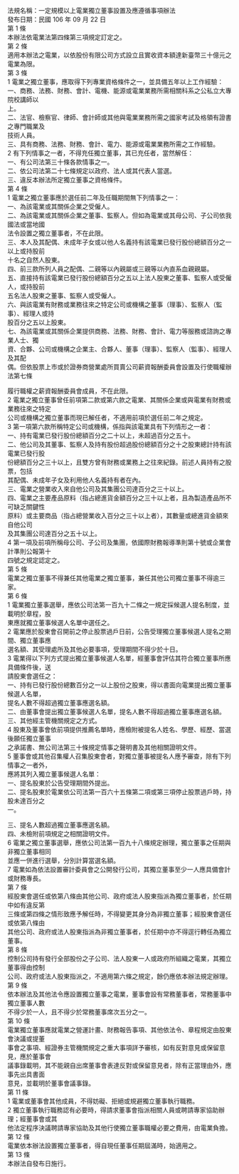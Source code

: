 法規名稱：一定規模以上電業獨立董事設置及應遵循事項辦法  
發布日期：民國 106 年 09 月 22 日  
第 1 條  
本辦法依電業法第四條第三項規定訂定之。  
第 2 條  
適用本辦法之電業，以依股份有限公司方式設立且實收資本額達新臺幣三十億元之電業為限。  
第 3 條  
1 電業之獨立董事，應取得下列專業資格條件之一，並具備五年以上工作經驗：  
一、商務、法務、財務、會計、電機、能源或電業業務所需相關科系之公私立大專院校講師以  
上。  
二、法官、檢察官、律師、會計師或其他與電業業務所需之國家考試及格領有證書之專門職業及  
技術人員。  
三、具有商務、法務、財務、會計、電力、能源或電業業務所需之工作經驗。  
2 有下列情事之一者，不得充任獨立董事，其已充任者，當然解任：  
一、有公司法第三十條各款情事之一。  
二、依公司法第二十七條規定以政府、法人或其代表人當選。  
三、違反本辦法所定獨立董事之資格條件。  
第 4 條  
1 電業之獨立董事應於選任前二年及任職期間無下列情事之一：  
一、為該電業或其關係企業之受僱人。  
二、為該電業或其關係企業之董事、監察人。但如為電業或其母公司、子公司依我國法或當地國  
法令設置之獨立董事者，不在此限。  
三、本人及其配偶、未成年子女或以他人名義持有該電業已發行股份總額百分之一以上或持股前  
十名之自然人股東。  
四、前三款所列人員之配偶、二親等以內親屬或三親等以內直系血親親屬。  
五、直接持有該電業已發行股份總額百分之五以上法人股東之董事、監察人或受僱人，或持股前  
五名法人股東之董事、監察人或受僱人。  
六、與該電業有財務或業務往來之特定公司或機構之董事（理事）、監察人（監事）、經理人或持  
股百分之五以上股東。  
七、為該電業或其關係企業提供商務、法務、財務、會計、電力等服務或諮詢之專業人士、獨  
資、合夥、公司或機構之企業主、合夥人、董事（理事）、監察人（監事）、經理人及其配  
偶。但依股票上市或於證券商營業處所買賣公司薪資報酬委員會設置及行使職權辦法第七條  


履行職權之薪資報酬委員會成員，不在此限。  
2 電業之獨立董事曾任前項第二款或第六款之電業、其關係企業或與電業有財務或業務往來之特定  
公司或機構之獨立董事而現已解任者，不適用前項於選任前二年之規定。  
3 第一項第六款所稱特定公司或機構，係指與該電業具有下列情形之一者：  
一、持有電業已發行股份總額百分之二十以上，未超過百分之五十。  
二、他公司及其董事、監察人及持有股份超過股份總額百分之十之股東總計持有該電業已發行股  
份總額百分之三十以上，且雙方曾有財務或業務上之往來紀錄。前述人員持有之股票，包括  
其配偶、未成年子女及利用他人名義持有者在內。  
三、電業之營業收入來自他公司及其集團公司達百分之三十以上。  
四、電業之主要產品原料（指占總進貨金額百分之三十以上者，且為製造產品所不可缺乏關鍵性  
原料）或主要商品（指占總營業收入百分之三十以上者），其數量或總進貨金額來自他公司  
及其集團公司達百分之五十以上。  
4 第一項及前項所稱母公司、子公司及集團，依國際財務報導準則第十號或企業會計準則公報第十  
四號之規定認定之。  
第 5 條  
電業之獨立董事不得兼任其他電業之獨立董事，兼任其他公司獨立董事不得逾三家。  
第 6 條  
1 電業獨立董事選舉，應依公司法第一百九十二條之一規定採候選人提名制度，並載明於章程，股  
東應就獨立董事候選人名單中選任之。  
2 電業應於股東會召開前之停止股票過戶日前，公告受理獨立董事候選人提名之期間、獨立董事應  
選名額、其受理處所及其他必要事項，受理期間不得少於十日。  
3 電業得以下列方式提出獨立董事候選人名單，經董事會評估其符合獨立董事所應具備條件後，送  
請股東會選任之：  
一、持有已發行股份總數百分之一以上股份之股東，得以書面向電業提出獨立董事候選人名單，  
提名人數不得超過獨立董事應選名額。  
二、由董事會提出獨立董事候選人名單，提名人數不得超過獨立董事應選名額。  
三、其他經主管機關規定之方式。  
4 股東及董事會依前項提供推薦名單時，應檢附被提名人姓名、學歷、經歷、當選後願任獨立董事  
之承諾書、無公司法第三十條規定情事之聲明書及其他相關證明文件。  
5 董事會或其他召集權人召集股東會者，對獨立董事被提名人應予審查，除有下列情事之一者外，  
應將其列入獨立董事候選人名單：  
一、提名股東於公告受理期間外提出。  
二、提名股東於電業依公司法第一百六十五條第二項或第三項停止股票過戶時，持股未達百分之  
一。  


三、提名人數超過獨立董事應選名額。  
四、未檢附前項規定之相關證明文件。  
6 電業之獨立董事選舉，應依公司法第一百九十八條規定辦理，獨立董事之任期與非獨立董事相同  
並應一併進行選舉，分別計算當選名額。  
7 電業如為依法設置審計委員會之公開發行公司，其獨立董事至少一人應具備會計或財務專長。  
第 7 條  
經股東會選任或依第八條由其他公司、政府或法人股東指派為獨立董事者，於任期中如有違反第  
三條或第四條之情形致應予解任時，不得變更其身分為非獨立董事；經股東會選任或依第八條由  
其他公司、政府或法人股東指派為非獨立董事者，於任期中亦不得逕行轉任為獨立董事。  
第 8 條  
控制公司持有發行全部股份之子公司、法人股東一人或政府所組織之電業，其獨立董事得由控制  
公司、政府或法人股東指派之，不適用第六條之規定，餘仍應依本辦法規定辦理。  
第 9 條  
依本辦法及其他法令應設置獨立董事之電業，董事會設有常務董事者，常務董事中獨立董事人數  
不得少於一人，且不得少於常務董事席次五分之一。  
第 10 條  
電業獨立董事應就電業之營運計畫、財務報告事項、其他依法令、章程規定由股東會決議或提董  
事會之事項、經證券主管機關規定之重大事項詳予審核，如有反對意見或保留意見，應於董事會  
議事錄載明，其不能親自出席董事會表達反對或保留意見者，除有正當理由外，應事先出具書面  
意見，並載明於董事會議事錄。  
第 11 條  
1 電業或董事會其他成員，不得妨礙、拒絕或規避獨立董事執行職務。  
2 獨立董事執行職務認有必要時，得請求董事會指派相關人員或聘請專家協助辦理；經董事會或其  
他法定程序決議聘請專家協助及其他行使獨立董事職權必要之費用，由電業負擔。  
第 12 條  
電業依本辦法設置獨立董事者，得自現任董事任期屆滿時，始適用之。  
第 13 條  
本辦法自發布日施行。  


